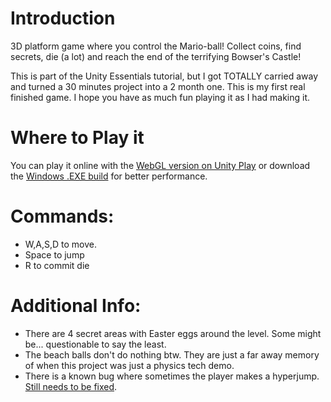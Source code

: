 # Introduction
3D platform game where you control the Mario-ball! Collect coins, find secrets, die (a lot) and reach the end of the terrifying Bowser's Castle!

This is part of the Unity Essentials tutorial, but I got TOTALLY carried away and turned a 30 minutes project into a 2 month one.
This is my first real finished game. I hope you have as much fun playing it as I had making it.

# Where to Play it
You can play it online with the [WebGL version on Unity Play](https://play.unity.com/mg/other/webgl-builds-410425) or download the [Windows .EXE build](https://github.com/pedro-ca/Unity-Floor-Is-Lava-Bowser-Castle/releases) for better performance.

# Commands:
- W,A,S,D to move.
- Space to jump
- R to commit die

# Additional Info:
- There are 4 secret areas with Easter eggs around the level. Some might be... questionable to say the least.
- The beach balls don't do nothing btw. They are just a far away memory of when this project was just a physics tech demo.
- There is a known bug where sometimes the player makes a hyperjump. [Still needs to be fixed](https://github.com/pedro-ca/Unity-Floor-Is-Lava-Bowser-Castle/issues/1).


